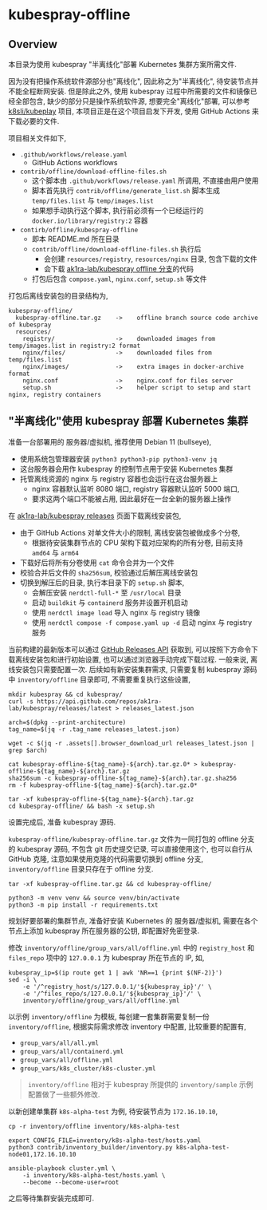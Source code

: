 
# kubespray-offline

## Overview

本目录为使用 kubespray "半离线化"部署 Kubernetes 集群方案所需文件.

因为没有把操作系统软件源部分也"离线化", 因此称之为"半离线化", 待安装节点并不能全程断网安装. 但是除此之外, 使用 kubespray 过程中所需要的文件和镜像已经全部包含, 缺少的部分只是操作系统软件源, 想要完全"离线化"部署, 可以参考 [k8sli/kubeplay](https://github.com/k8sli/kubeplay) 项目, 本项目正是在这个项目启发下开发, 使用 GitHub Actions 来下载必要的文件.

项目相关文件如下,

* `.github/workflows/release.yaml`
    * GitHub Actions workflows
* `contrib/offline/download-offline-files.sh`
    * 这个脚本由 `.github/workflows/release.yaml` 所调用, 不直接由用户使用
    * 脚本首先执行 `contrib/offline/generate_list.sh` 脚本生成 `temp/files.list` 与 `temp/images.list`
    * 如果想手动执行这个脚本, 执行前必须有一个已经运行的 `docker.io/library/registry:2` 容器
* `contirb/offline/kubespray-offline`
    * 即本 README.md 所在目录
    * `contrib/offline/download-offline-files.sh` 执行后
        * 会创建 `resources/registry`, `resources/nginx` 目录, 包含下载的文件
        * 会下载 [ak1ra-lab/kubespray offline 分支](https://github.com/ak1ra-lab/kubespray/tree/offline)的代码
    * 打包后包含 `compose.yaml`, `nginx.conf`, `setup.sh` 等文件

打包后离线安装包的目录结构为,

```
kubespray-offline/
  kubespray-offline.tar.gz    ->    offline branch source code archive of kubespray
  resources/
    registry/                 ->    downloaded images from temp/images.list in registry:2 format
    nginx/files/              ->    downloaded files from temp/files.list
    nginx/images/             ->    extra images in docker-archive format
    nginx.conf                ->    nginx.conf for files server
    setup.sh                  ->    helper script to setup and start nginx, registry containers
```

## "半离线化"使用 kubespray 部署 Kubernetes 集群

准备一台部署用的 服务器/虚拟机, 推荐使用 Debian 11 (bullseye),

* 使用系统包管理器安装 `python3 python3-pip python3-venv jq`
* 这台服务器会用作 kubespray 的控制节点用于安装 Kubernetes 集群
* 托管离线资源的 nginx 与 registry 容器也会运行在这台服务器上
    * nginx 容器默认监听 8080 端口, registry 容器默认监听 5000 端口,
    * 要求这两个端口不能被占用, 因此最好在一台全新的服务器上操作

在 [ak1ra-lab/kubespray releases](https://github.com/ak1ra-lab/kubespray/releases) 页面下载离线安装包,

* 由于 GitHub Actions 对单文件大小的限制, 离线安装包被做成多个分卷,
    * 根据待安装集群节点的 CPU 架构下载对应架构的所有分卷, 目前支持 `amd64` 与 `arm64`
* 下载好后将所有分卷使用 `cat` 命令合并为一个文件
* 校验合并后文件的 `sha256sum`, 校验通过后解压离线安装包
* 切换到解压后的目录, 执行本目录下的 `setup.sh` 脚本,
    * 会解压安装 `nerdctl-full-*` 至 `/usr/local` 目录
    * 启动 `buildkit` 与 `containerd` 服务并设置开机启动
    * 使用 `nerdctl image load` 导入 nginx 与 registry 镜像
    * 使用 `nerdctl compose -f compose.yaml up -d` 启动 nginx 与 registry 服务

当前构建的最新版本可以通过 [GitHub Releases API](https://docs.github.com/en/rest/releases/releases?apiVersion=2022-11-28#get-the-latest-release) 获取到, 可以按照下方命令下载离线安装包和进行初始设置, 也可以通过浏览器手动完成下载过程. 一般来说, 离线安装包只需要配置一次. 后续如有新安装集群需求, 只需要复制 kubespray 源码中 `inventory/offline` 目录即可, 不需要重复执行这些设置,

```shell
mkdir kubespray && cd kubespray/
curl -s https://api.github.com/repos/ak1ra-lab/kubespray/releases/latest > releases_latest.json

arch=$(dpkg --print-architecture)
tag_name=$(jq -r .tag_name releases_latest.json)

wget -c $(jq -r .assets[].browser_download_url releases_latest.json | grep $arch)

cat kubespray-offline-${tag_name}-${arch}.tar.gz.0* > kubespray-offline-${tag_name}-${arch}.tar.gz
sha256sum -c kubespray-offline-${tag_name}-${arch}.tar.gz.sha256
rm -f kubespray-offline-${tag_name}-${arch}.tar.gz.0*

tar -xf kubespray-offline-${tag_name}-${arch}.tar.gz
cd kubespray-offline/ && bash -x setup.sh
```

设置完成后, 准备 kubespray 源码.

`kubespray-offline/kubespray-offline.tar.gz` 文件为一同打包的 offline 分支的 kubespray 源码, 不包含 git 历史提交记录, 可以直接使用这个, 也可以自行从 GitHub 克隆, 注意如果使用克隆的代码需要切换到 offline 分支, `inventory/offline` 目录只存在于 offline 分支.

```shell
tar -xf kubespray-offline.tar.gz && cd kubespray-offline/

python3 -m venv venv && source venv/bin/activate
python3 -m pip install -r requirements.txt
```

规划好要部署的集群节点, 准备好安装 Kubernetes 的 服务器/虚拟机, 需要在各个节点上添加 kubespray 所在服务器的公钥, 即配置好免密登录.

修改 `inventory/offline/group_vars/all/offline.yml` 中的 `registry_host` 和 `files_repo` 项中的 `127.0.0.1` 为 kubespray 所在节点的 IP, 如,

```shell
kubespray_ip=$(ip route get 1 | awk 'NR==1 {print $(NF-2)}')
sed -i \
    -e '/^registry_host/s/127.0.0.1/'${kubespray_ip}'/' \
    -e '/^files_repo/s/127.0.0.1/'${kubespray_ip}'/' \
    inventory/offline/group_vars/all/offline.yml
```

以示例 `inventory/offline` 为模板, 每创建一套集群需要复制一份 `inventory/offline`, 根据实际需求修改 inventory 中配置, 比较重要的配置有,

* `group_vars/all/all.yml`
* `group_vars/all/containerd.yml`
* `group_vars/all/offline.yml`
* `group_vars/k8s_cluster/k8s-cluster.yml`

> `inventory/offline` 相对于 kubespray 所提供的 `inventory/sample` 示例配置做了一些额外修改.

以新创建单集群 `k8s-alpha-test` 为例, 待安装节点为 `172.16.10.10`,

```shell
cp -r inventory/offline inventory/k8s-alpha-test

export CONFIG_FILE=inventory/k8s-alpha-test/hosts.yaml
python3 contrib/inventory_builder/inventory.py k8s-alpha-test-node01,172.16.10.10

ansible-playbook cluster.yml \
    -i inventory/k8s-alpha-test/hosts.yaml \
    --become --become-user=root
```

之后等待集群安装完成即可.
